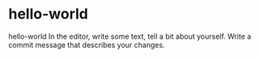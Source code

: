 # hello-world
hello-world
In the editor, write some text, tell a bit about yourself.
Write a commit message that describes your changes.
